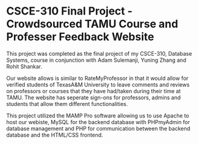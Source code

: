 # CSCE-310 Final Project - Crowdsourced TAMU Course and Professer Feedback Website

  This project was completed as the final project of my CSCE-310, Database Systems, course in conjunction with Adam Sulemanji, Yuning Zhang and Rohit Shankar.

  Our website allows is similar to RateMyProfessor in that it would allow for verified students of TexasA&M University to leave comments and reviews on professors or courses that they have had/taken during their time at TAMU. The website has seperate sign-ons for professors, admins and students that allow them different functionalities.
  
This project utilized the MAMP Pro software allowing us to use Apache to host our webiste, MySQL for the backend database with PHPmyAdmin for database management and PHP for communication between the backend database and the HTML/CSS frontend.
